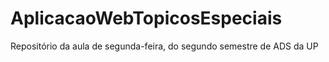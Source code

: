 # AplicacaoWebTopicosEspeciais
Repositório da aula de segunda-feira, do segundo semestre de ADS da UP
